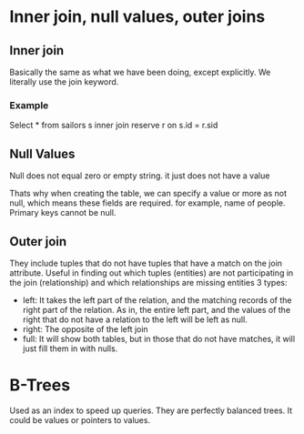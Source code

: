 # Inner join, null values, outer joins

## Inner join

Basically the same as what we have been doing, except explicitly. 
We literally use the join keyword. 

### Example
Select * from sailors s inner join reserve r on s.id = r.sid

## Null Values

Null does not equal zero or empty string. it just does not have a value

Thats why when creating the table, we can specify a value or more as not null, which means these fields are required. for example, name of people. 
Primary keys cannot be null. 

## Outer join

They include tuples that do not have tuples that have a match on the join attribute.
Useful in finding out which tuples (entities) are not participating in the join (relationship) and which relationships are missing entities 
3 types: 
* left: It takes the left part of the relation, and the matching records of the right part of the relation. As in, the entire left part, and the values of the right that do not have a relation to the left will be left as null. 
* right: The opposite of the left join
* full: It will show both tables, but in those that do not have matches, it will just fill them in with nulls. 

# B-Trees

Used as an index to speed up queries. 
They are perfectly balanced trees. It could be values or pointers to values. 
